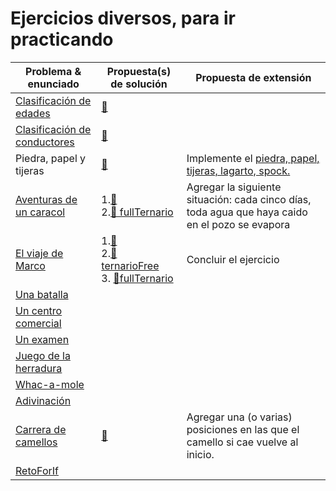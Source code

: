 # Ejercicios diversos, para ir practicando

|Problema & enunciado|Propuesta(s) de solución|Propuesta de extensión|
|-|-|-|
|[Clasificación de edades](/entregas/masiasManuel/src/ClasificacionEdad.md)|[📝](https://github.com/mmasias/24-25-PRG1/blob/main/entregas/masiasManuel/src/ClasificacionEdad.java)||
|[Clasificación de conductores](/entregas/masiasManuel/src/ClasificacionConductor.md)|[📝](https://github.com/mmasias/24-25-PRG1/blob/main/entregas/masiasManuel/src/ClasificacionConductor.java)||
|Piedra, papel y tijeras|[📝](https://github.com/mmasias/24-25-PRG1/blob/main/entregas/masiasManuel/src/PiedraPapelTijeras.java)|Implemente el [piedra, papel, tijeras, lagarto, spock.](https://github.com/mmasias/23-24-prg2-PPT/blob/%F0%9F%AA%A8%F0%9F%93%84%E2%9C%82%EF%B8%8F%F0%9F%A6%8E%F0%9F%96%96%F0%9F%8F%BB/README.md)|
|[Aventuras de un caracol](https://github.com/puntoReflex/.github/blob/main/retos&proyectos/unCaracol.md)|1.[📝](https://github.com/mmasias/24-25-PRG1/blob/984635609fa553e0a4ca507d6c537aab4eab24ec/entregas/masiasManuel/src/Caracol.java)<br>2.[📝 fullTernario](https://github.com/mmasias/24-25-PRG1/blob/f5be4f309f1a2d4b1a9feff3433470737fa52b90/entregas/masiasManuel/src/Caracol.java)|Agregar la siguiente situación: cada cinco días, toda agua que haya caido en el pozo se evapora
|[El viaje de Marco](https://github.com/puntoReflex/.github/blob/main/retos&proyectos/viajeMarco/README.md)|1.[📝](/entregas/masiasManuel/src/ViajeMarco.java)<br>2.[📝 ternarioFree](https://github.com/puntoReflex/.github/blob/c782ee4398381e6795f39ac2391c3f2720d6ee73/retos%26proyectos/viajeMarco/src/vPRG1/Marco.java)<br>3. [📝fullTernario](/entregas/masiasManuel/src/ViajeMarcoTernario.java)|Concluir el ejercicio
|[Una batalla](https://github.com/puntoReflex/pyBatalla/blob/main/enunciado.md)
|[Un centro comercial](https://github.com/puntoReflex/pyCCCF/blob/main/enunciado.md)
|[Un examen](https://github.com/puntoReflex/.github/blob/main/retos%26proyectos/unExamen.md)
|[Juego de la herradura](https://github.com/puntoReflex/.github/blob/main/retos%26proyectos/juegoHerradura.md)
|[Whac-a-mole](https://github.com/puntoReflex/.github/blob/main/retos%26proyectos/whacAMole.md)
|[Adivinación](https://github.com/puntoReflex/.github/blob/main/retos%26proyectos/adivinacion.md)
|[Carrera de camellos](https://github.com/puntoReflex/.github/blob/main/retos%26proyectos/carreraCamellos.md)|[📝](/entregas/masiasManuel/src/CarreraCamellos.java)|Agregar una (o varias) posiciones en las que el camello si cae vuelve al inicio.
|[RetoForIf](https://github.com/puntoReflex/.github/blob/main/retos%26proyectos/forIf.md)
